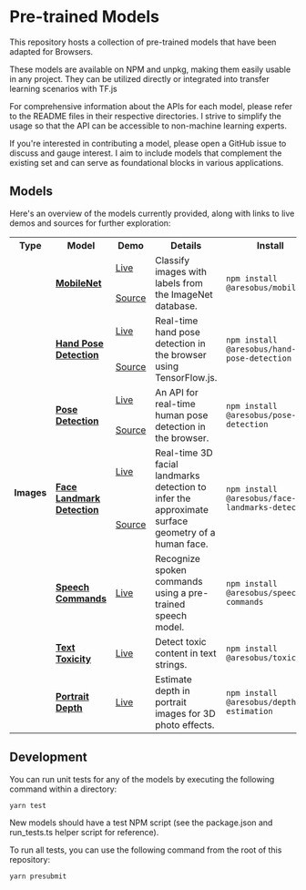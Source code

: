 
# Pre-trained Models

This repository hosts a collection of pre-trained models that have been adapted for Browsers.

These models are available on NPM and unpkg, making them easily usable in any project. They can be utilized directly or integrated into transfer learning scenarios with TF.js

For comprehensive information about the APIs for each model, please refer to the README files in their respective directories. I strive to simplify the usage so that the API can be accessible to non-machine learning experts.

If you're interested in contributing a model, please open a GitHub issue to discuss and gauge interest. I aim to include models that complement the existing set and can serve as foundational blocks in various applications.

## Models

Here's an overview of the models currently provided, along with links to live demos and sources for further exploration:

<table style="max-width:100%;table-layout:auto;">
  <tr style="text-align:center;">
    <th>Type</th>
    <th>Model</th>
    <th>Demo</th>
    <th>Details</th>
    <th>Install</th>
  </tr>
  <!-- Images -->
  <tr>
    <td rowspan="12"><b>Images</b></td>
    <td rowspan="2"><b><a href="https://github.com/aresobus/lightweight-models/tree/main/mobilenet">MobileNet</a></b></td>
    <td><a href="https://storage.googleapis.com/tfjs-models/demos/mobilenet/index.html">Live</a></td>
    <td rowspan="2">Classify images with labels from the ImageNet database.</td>
    <td rowspan="2"><code>npm install @aresobus/mobilenet</code></td>
  </tr>
  <tr>
    <td><a href="https://github.com/aresobus/lightweight-models/tree/main/mobilenet/demo">Source</a></td>
  </tr>
  <!-- Hand -->
  <tr>
    <td rowspan="2"><b><a href="https://github.com/aresobus/lightweight-models/tree/main/hand-pose-detection">Hand Pose Detection</a></b></td>
    <td><a href="https://storage.googleapis.com/tfjs-models/demos/hand-pose-detection/index.html?model=mediapipe_hands">Live</a></td>
    <td rowspan="2">Real-time hand pose detection in the browser using TensorFlow.js.</td>
    <td rowspan="2"><code>npm install @aresobus/hand-pose-detection</code></td>
  </tr>
  <tr>
    <td><a href="https://github.com/aresobus/lightweight-models/tree/main/hand-pose-detection/demo">Source</a></td>
  </tr>
  <!-- Pose -->
  <tr>
    <td rowspan="2"><b><a href="https://github.com/aresobus/lightweight-models/tree/main/pose-detection">Pose Detection</a></b></td>
    <td><a href="https://storage.googleapis.com/tfjs-models/demos/pose-detection/index.html?model=movenet">Live</a></td>
    <td rowspan="2">An API for real-time human pose detection in the browser.</td>
    <td rowspan="2"><code>npm install @aresobus/pose-detection</code></td>
  </tr>
  <tr>
    <td><a href="https://github.com/aresobus/lightweight-models/tree/main/pose-detection/demo">Source</a></td>
  </tr>
  <!-- Face Landmark Detection -->
  <tr>
    <td rowspan="2"><b><a href="https://github.com/aresobus/lightweight-models/tree/main/face-landmarks-detection">Face Landmark Detection</a></b></td>
    <td><a href="https://storage.googleapis.com/tfjs-models/demos/face-landmarks-detection/index.html?model=mediapipe_face_mesh">Live</a></td>
    <td rowspan="2">Real-time 3D facial landmarks detection to infer the approximate surface geometry of a human face.</td>
    <td rowspan="2"><code>npm install @aresobus/face-landmarks-detection</code></td>
  </tr>
  <tr>
    <td><a href="https://github.com/aresobus/lightweight-models/tree/main/face-landmarks-detection/demos">Source</a></td>
  </tr>


  <!-- Speech Commands -->
  <tr>
    <td><b><a href="https://github.com/aresobus/lightweight-models/tree/main/speech-commands">Speech Commands</a></b></td>
    <td><a href="https://storage.googleapis.com/tfjs-speech-model-test/2019-01-03a/dist/index.html">Live</a></td>
    <td>Recognize spoken commands using a pre-trained speech model.</td>
    <td><code>npm install @aresobus/speech-commands</code></td>
  </tr>
  <!-- Text Toxicity -->
  <tr>
    <td><b><a href="https://github.com/aresobus/lightweight-models/tree/main/toxicity">Text Toxicity</a></b></td>
    <td><a href="https://storage.googleapis.com/tfjs-models/demos/toxicity/index.html">Live</a></td>
    <td>Detect toxic content in text strings.</td>
    <td><code>npm install @aresobus/toxicity</code></td>
  </tr>
  <!-- Portrait Depth -->
  <tr>
    <td><b><a href="https://github.com/aresobus/lightweight-models/tree/main/depth-estimation">Portrait Depth</a></b></td>
    <td><a href="https://storage.googleapis.com/tfjs-models/demos/3dphoto/index.html">Live</a></td>
    <td>Estimate depth in portrait images for 3D photo effects.</td>
    <td><code>npm install @aresobus/depth-estimation</code></td>
  </tr>
</table>

## Development

You can run unit tests for any of the models by executing the following command within a directory:

```
yarn test
```

New models should have a test NPM script (see the package.json and run_tests.ts helper script for reference).

To run all tests, you can use the following command from the root of this repository:

```
yarn presubmit
```
